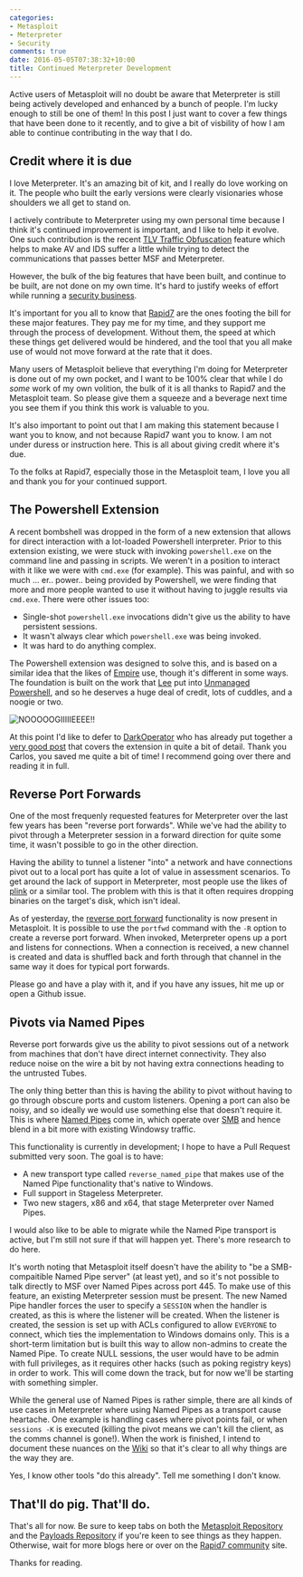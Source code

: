 ```yaml
---
categories:
- Metasploit
- Meterpreter
- Security
comments: true
date: 2016-05-05T07:38:32+10:00
title: Continued Meterpreter Development
---
```


Active users of Metasploit will no doubt be aware that Meterpreter is still being actively developed and enhanced by a bunch of people. I'm lucky enough to still be one of them! In this post I just want to cover a few things that have been done to it recently, and to give a bit of visbility of how I am able to continue contributing in the way that I do.

<!--more-->

## Credit where it is due

I love Meterpreter. It's an amazing bit of kit, and I really do love working on it. The people who built the early versions were clearly visionaries whose shoulders we all get to stand on.

I actively contribute to Meterpreter using my own personal time because I think it's continued improvement is important, and I like to help it evolve. One such contribution is the recent [TLV Traffic Obfuscation][] feature which helps to make AV and IDS suffer a little while trying to detect the communications that passes better MSF and Meterpreter.

However, the bulk of the big features that have been built, and continue to be built, are not done on my own time. It's hard to justify weeks of effort while running a [security business][bb].

It's important for you all to know that [Rapid7][] are the ones footing the bill for these major features. They pay me for my time, and they support me through the process of development. Without them, the speed at which these things get delivered would be hindered, and the tool that you all make use of would not move forward at the rate that it does.

Many users of Metasploit believe that everything I'm doing for Meterpreter is done out of my own pocket, and I want to be 100% clear that while I do _some_ work of my own volition, the bulk of it is all thanks to Rapid7 and the Metasploit team. So please give them a squeeze and a beverage next time you see them if you think this work is valuable to you.

It's also important to point out that I am making this statement because I want you to know, and not because Rapid7 want you to know. I am not under duress or instruction here. This is all about giving credit where it's due.

To the folks at Rapid7, especially those in the Metasploit team, I love you all and thank you for your continued support.

## The Powershell Extension

A recent bombshell was dropped in the form of a new extension that allows for direct interaction with a lot-loaded Powershell interpreter. Prior to this extension existing, we were stuck with invoking `powershell.exe` on the command line and passing in scripts. We weren't in a position to interact with it like we were with `cmd.exe` (for example). This was painful, and with so much ... er.. power.. being provided by Powershell, we were finding that more and more people wanted to use it without having to juggle results via `cmd.exe`. There were other issues too:

* Single-shot `powershell.exe` invocations didn't give us the ability to have persistent sessions.
* It wasn't always clear which `powershell.exe` was being invoked.
* It was hard to do anything complex.

The Powershell extension was designed to solve this, and is based on a similar idea that the likes of [Empire][] use, though it's different in some ways. The foundation is built on the work that [Lee][] put into [Unmanaged Powershell][], and so he deserves a huge deal of credit, lots of cuddles, and a noogie or two.

![NOOOOOGIIIIIEEEE!!](/uploads/2016/05/ace-ventura-noogie.jpg)

At this point I'd like to defer to [DarkOperator][] who has already put together a [very good post][darkoperator-powershell-post] that covers the extension in quite a bit of detail. Thank you Carlos, you saved me quite a bit of time! I recommend going over there and reading it in full.

## Reverse Port Forwards

One of the most frequenly requested features for Meterpreter over the last few years has been "reverse port forwards". While we've had the ability to pivot through a Meterpreter session in a forward direction for quite some time, it wasn't possible to go in the other direction.

Having the ability to tunnel a listener "into" a network and have connections pivot out to a local port has quite a lot of value in assessment scenarios. To get around the lack of support in Meterpreter, most people use the likes of [plink][] or a similar tool. The problem with this is that it often requires dropping binaries on the target's disk, which isn't ideal.

As of yesterday, the [reverse port forward][] functionality is now present in Metasploit. It is possible to use the `portfwd` command with the `-R` option to create a reverse port forward. When invoked, Meterpreter opens up a port and listens for connections. When a connection is received, a new channel is created and data is shuffled back and forth through that channel in the same way it does for typical port forwards.

Please go and have a play with it, and if you have any issues, hit me up or open a Github issue.

## Pivots via Named Pipes

Reverse port forwards give us the ability to pivot sessions out of a network from machines that don't have direct internet connectivity. They also reduce noise on the wire a bit by not having extra connections heading to the untrusted Tubes.

The only thing better than this is having the ability to pivot without having to go through obscure ports and custom listeners. Opening a port can also be noisy, and so ideally we would use something else that doesn't require it. This is where [Named Pipes][] come in, which operate over [SMB][] and hence blend in a bit more with existing Windowsy traffic.

This functionality is currently in development; I hope to have a Pull Request submitted very soon. The goal is to have:

* A new transport type called `reverse_named_pipe` that makes use of the Named Pipe functionality that's native to Windows.
* Full support in Stageless Meterpreter.
* Two new stagers, x86 and x64, that stage Meterpreter over Named Pipes.

I would also like to be able to migrate while the Named Pipe transport is active, but I'm still not sure if that will happen yet. There's more research to do here.

It's worth noting that Metasploit itself doesn't have the ability to "be a SMB-compaitible Named Pipe server" (at least yet), and so it's not possible to talk directly to MSF over Named Pipes across port 445. To make use of this feature, an existing Meterpreter session must be present. The new Named Pipe handler forces the user to specify a `SESSION` when the handler is created, as this is where the listener will be created. When the listener is created, the session is set up with ACLs configured to allow `EVERYONE` to connect, which ties the implementation to Windows domains only. This is a short-term limitation but is built this way to allow non-admins to create the Named Pipe. To create NULL sessions, the user would have to be admin with full privileges, as it requires other hacks (such as poking registry keys) in order to work. This will come down the track, but for now we'll be starting with something simpler.

While the general use of Named Pipes is rather simple, there are all kinds of use cases in Meterpreter where using Named Pipes as a transport cause heartache. One example is handling cases where pivot points fail, or when `sessions -K` is executed (killing the pivot means we can't kill the client, as the comms channel is gone!). When the work is finished, I intend to document these nuances on the [Wiki][] so that it's clear to all why things are the way they are.

Yes, I know other tools "do this already". Tell me something I don't know.

## That'll do pig. That'll do.

That's all for now. Be sure to keep tabs on both the [Metasploit Repository][] and the [Payloads Repository][] if you're keen to see things as they happen. Otherwise, wait for more blogs here or over on the [Rapid7 community][] site.

Thanks for reading.


  [TLV Traffic Obfuscation]: /posts/tlv-traffic-obfuscation/
  [bb]: https://beyondbinary.io/
  [Rapid7]: https://www.rapid7.com/
  [Empire]: http://www.powershellempire.com/
  [Lee]: https://twitter.com/tifkin_
  [Unmanaged Powershell]: https://github.com/leechristensen/UnmanagedPowerShell
  [noogie]: https://www.urbandictionary.com/define.php?term=noogie
  [DarkOperator]: https://twitter.com/Carlos_Perez
  [darkoperator-powershell-post]: http://www.darkoperator.com/blog/2016/4/2/meterpreter-new-windows-powershell-extension
  [plink]: http://www.chiark.greenend.org.uk/~sgtatham/putty/download.html
  [reverse port forward]: https://github.com/rapid7/metasploit-framework/pull/6753
  [Named Pipes]: https://msdn.microsoft.com/en-us/library/windows/desktop/aa365590(v=vs.85).aspx
  [SMB]: https://en.wikipedia.org/wiki/Server_Message_Block
  [Wiki]: https://github.com/rapid7/metasploit-framework/wiki
  [Metasploit Repository]: https://github.com/rapid7/metasploit-framework
  [Payloads Repository]: https://github.com/rapid7/metasploit-payloads
  [Rapid7 community]: https://community.rapid7.com/welcome

